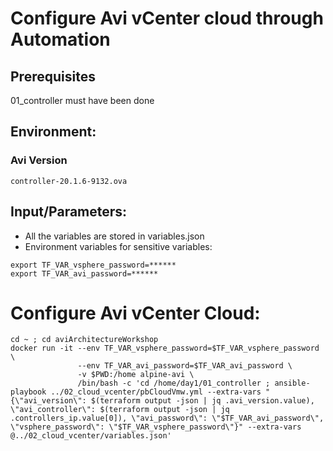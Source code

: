 # Configure Avi vCenter cloud through Automation

## Prerequisites

01_controller must have been done

## Environment:

### Avi Version
```
controller-20.1.6-9132.ova
```

## Input/Parameters:
- All the variables are stored in variables.json
- Environment variables for sensitive variables:
```
export TF_VAR_vsphere_password=******
export TF_VAR_avi_password=******
```


# Configure Avi vCenter Cloud:
```
cd ~ ; cd aviArchitectureWorkshop
docker run -it --env TF_VAR_vsphere_password=$TF_VAR_vsphere_password \
               --env TF_VAR_avi_password=$TF_VAR_avi_password \
               -v $PWD:/home alpine-avi \
               /bin/bash -c 'cd /home/day1/01_controller ; ansible-playbook ../02_cloud_vcenter/pbCloudVmw.yml --extra-vars "{\"avi_version\": $(terraform output -json | jq .avi_version.value), \"avi_controller\": $(terraform output -json | jq .controllers_ip.value[0]), \"avi_password\": \"$TF_VAR_avi_password\", \"vsphere_password\": \"$TF_VAR_vsphere_password\"}" --extra-vars @../02_cloud_vcenter/variables.json'
```
